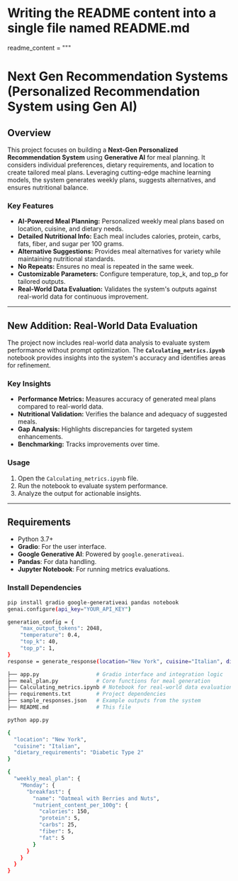 # Writing the README content into a single file named README.md
readme_content = """
# Next Gen Recommendation Systems (Personalized Recommendation System using Gen AI)

## Overview
This project focuses on building a **Next-Gen Personalized Recommendation System** using **Generative AI** for meal planning. It considers individual preferences, dietary requirements, and location to create tailored meal plans. Leveraging cutting-edge machine learning models, the system generates weekly plans, suggests alternatives, and ensures nutritional balance.

### Key Features
- **AI-Powered Meal Planning:** Personalized weekly meal plans based on location, cuisine, and dietary needs.
- **Detailed Nutritional Info:** Each meal includes calories, protein, carbs, fats, fiber, and sugar per 100 grams.
- **Alternative Suggestions:** Provides meal alternatives for variety while maintaining nutritional standards.
- **No Repeats:** Ensures no meal is repeated in the same week.
- **Customizable Parameters:** Configure temperature, top_k, and top_p for tailored outputs.
- **Real-World Data Evaluation:** Validates the system's outputs against real-world data for continuous improvement.

---

## New Addition: Real-World Data Evaluation
The project now includes real-world data analysis to evaluate system performance without prompt optimization. The **`Calculating_metrics.ipynb`** notebook provides insights into the system's accuracy and identifies areas for refinement.

### Key Insights
- **Performance Metrics:** Measures accuracy of generated meal plans compared to real-world data.
- **Nutritional Validation:** Verifies the balance and adequacy of suggested meals.
- **Gap Analysis:** Highlights discrepancies for targeted system enhancements.
- **Benchmarking:** Tracks improvements over time.

### Usage
1. Open the `Calculating_metrics.ipynb` file.
2. Run the notebook to evaluate system performance.
3. Analyze the output for actionable insights.

---

## Requirements
- Python 3.7+
- **Gradio**: For the user interface.
- **Google Generative AI**: Powered by `google.generativeai`.
- **Pandas**: For data handling.
- **Jupyter Notebook**: For running metrics evaluations.

### Install Dependencies
```bash
pip install gradio google-generativeai pandas notebook
genai.configure(api_key="YOUR_API_KEY")

generation_config = {
    "max_output_tokens": 2048,
    "temperature": 0.4,
    "top_k": 40,
    "top_p": 1,
}
response = generate_response(location="New York", cuisine="Italian", dietary_requirements="Diabetic Type 2")

├── app.py                  # Gradio interface and integration logic
├── meal_plan.py            # Core functions for meal generation
├── Calculating_metrics.ipynb # Notebook for real-world data evaluation
├── requirements.txt        # Project dependencies
├── sample_responses.json   # Example outputs from the system
├── README.md               # This file

python app.py

{
  "location": "New York",
  "cuisine": "Italian",
  "dietary_requirements": "Diabetic Type 2"
}

{
  "weekly_meal_plan": {
    "Monday": {
      "breakfast": {
        "name": "Oatmeal with Berries and Nuts",
        "nutrient_content_per_100g": {
          "calories": 150,
          "protein": 5,
          "carbs": 25,
          "fiber": 5,
          "fat": 5
        }
      }
    }
  }
}

